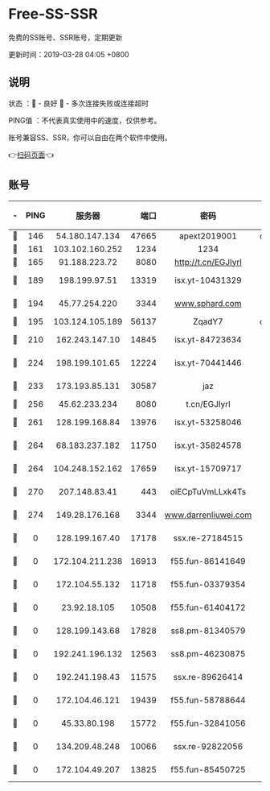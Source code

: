 # Free-SS-SSR

免费的SS账号、SSR账号，定期更新

更新时间：2019-03-28 04:05 +0800

## 说明

状态     ：🙂 - 良好 🙁 - 多次连接失败或连接超时

PING值   ：不代表真实使用中的速度，仅供参考。

账号兼容SS、SSR，你可以自由在两个软件中使用。

👉[扫码页面](https://liesauer.github.io/Free-SS-SSR/)👈

## 账号

|-|PING|服务器|端口|密码|加密方式|区域|
|:----:|:----:|:-----:|-----:|:----:|:----:|:----:|
|🙂|146|54.180.147.134|47665|apext2019001|chacha20|KR|
|🙂|161|103.102.160.252|1234|1234|rc4-md5|JP|
|🙂|165|91.188.223.72|8080|http://t.cn/EGJIyrl|rc4-md5|RU|
|🙂|189|198.199.97.51|13319|isx.yt-10431329|aes-256-cfb|US|
|🙂|194|45.77.254.220|3344|www.sphard.com|aes-256-cfb|SG|
|🙂|195|103.124.105.189|56137|ZqadY7|chacha20|US|
|🙂|210|162.243.147.10|14845|isx.yt-84723634|aes-256-cfb|US|
|🙂|224|198.199.101.65|12224|isx.yt-70441446|aes-256-cfb|US|
|🙂|233|173.193.85.131|30587|jaz|aes-256-cfb|US|
|🙂|256|45.62.233.234|8080|t.cn/EGJIyrl|rc4-md5|CA|
|🙂|261|128.199.168.84|13976|isx.yt-53258046|aes-256-cfb|SG|
|🙂|264|68.183.237.182|11750|isx.yt-35824578|aes-256-cfb|SG|
|🙂|264|104.248.152.162|17659|isx.yt-15709717|aes-256-cfb|SG|
|🙂|270|207.148.83.41|443|oiECpTuVmLLxk4Ts|aes-256-cfb|AU|
|🙂|274|149.28.176.168|3344|www.darrenliuwei.com|aes-256-cfb|AU|
|🙁|0|128.199.167.40|17178|ssx.re-27184515|aes-256-cfb|SG|
|🙁|0|172.104.211.238|16913|f55.fun-86141649|aes-256-cfb|US|
|🙁|0|172.104.55.132|11718|f55.fun-03379354|aes-256-cfb|SG|
|🙁|0|23.92.18.105|10508|f55.fun-61404172|aes-256-cfb|US|
|🙁|0|128.199.143.68|17828|ss8.pm-81340579|aes-256-cfb|SG|
|🙁|0|192.241.196.132|12563|ss8.pm-46230875|aes-256-cfb|US|
|🙁|0|192.241.198.43|11575|ssx.re-89626414|aes-256-cfb|US|
|🙁|0|172.104.46.121|19439|f55.fun-58788644|aes-256-cfb|SG|
|🙁|0|45.33.80.198|15772|f55.fun-32841056|aes-256-cfb|US|
|🙁|0|134.209.48.248|10066|ssx.re-92822056|aes-256-cfb|US|
|🙁|0|172.104.49.207|13825|f55.fun-85450725|aes-256-cfb|SG|

